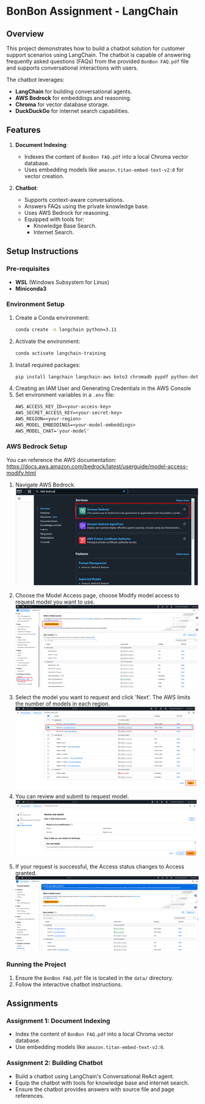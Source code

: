 # BonBon Assignment - LangChain

## Overview
This project demonstrates how to build a chatbot solution for customer support scenarios using LangChain. The chatbot is capable of answering frequently asked questions (FAQs) from the provided `BonBon FAQ.pdf` file and supports conversational interactions with users.

The chatbot leverages:
- **LangChain** for building conversational agents.
- **AWS Bedrock** for embeddings and reasoning.
- **Chroma** for vector database storage.
- **DuckDuckGo** for internet search capabilities.

## Features
1. **Document Indexing**:
   - Indexes the content of `BonBon FAQ.pdf` into a local Chroma vector database.
   - Uses embedding models like `amazon.titan-embed-text-v2:0` for vector creation.

2. **Chatbot**:
   - Supports context-aware conversations.
   - Answers FAQs using the private knowledge base.
   - Uses AWS Bedrock for reasoning.
   - Equipped with tools for:
     - Knowledge Base Search.
     - Internet Search.


## Setup Instructions

### Pre-requisites
- **WSL** (Windows Subsystem for Linux)
- **Miniconda3**

### Environment Setup
1. Create a Conda environment:
   ```bash
   conda create -n langchain python=3.11
   ```
2. Activate the environment:
   ```bash
   conda activate langchain-training
   ```
3. Install required packages:
   ```bash
   pip install langchain langchain-aws boto3 chromadb pypdf python-dotenv langchain-community
   ```
4. Creating an IAM User and Generating Credentials in the AWS Console
5. Set environment variables in a `.env` file:
   ```plaintext
   AWS_ACCESS_KEY_ID=<your-access-key>
   AWS_SECRET_ACCESS_KEY=<your-secret-key>
   AWS_REGION=<your-region>
   AWS_MODEL_EMBEDDINGS=<your-model-embeddings>
   AWS_MODEL_CHAT='your-model'
   ```

### AWS Bedrock Setup
You can reference the AWS documentation: https://docs.aws.amazon.com/bedrock/latest/userguide/model-access-modify.html

1. Navigate AWS Bedrock.
![navigate_aws_bedrock_image](./image/navigate_aws_bedrock_image.png)

2. Choose the Model Access page, choose Modify model access to request model you want to use.
![model_access](./image/model_access.png)

3. Select the model you want to request and click 'Next'. The AWS limits the number of models in each region.
![choose_model](./image/choose_model.png)
4. You can review and submit to request model.
![submit_model](./image/submit_model.png)
5. If your request is successful, the Access status changes to Access granted.
![verify_request_model](./image/verify_request_model.png)

### Running the Project
1. Ensure the `BonBon FAQ.pdf` file is located in the `data/` directory.
2. Follow the interactive chatbot instructions.

## Assignments

### Assignment 1: Document Indexing
- Index the content of `BonBon FAQ.pdf` into a local Chroma vector database.
- Use embedding models like `amazon.titan-embed-text-v2:0`.

### Assignment 2: Building Chatbot
- Build a chatbot using LangChain's Conversational ReAct agent.
- Equip the chatbot with tools for knowledge base and internet search.
- Ensure the chatbot provides answers with source file and page references.


